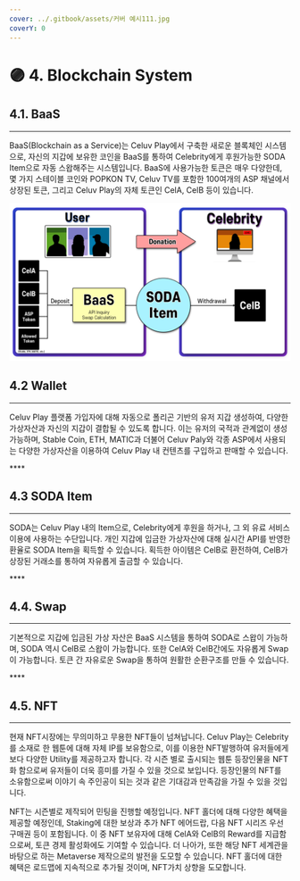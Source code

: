 ```yaml
---
cover: ../.gitbook/assets/커버 예시111.jpg
coverY: 0
---
```


# 🟣 4. Blockchain System

## **4.1. BaaS**

***

BaaS(Blockchain as a Service)는 Celuv Play에서 구축한 새로운 블록체인 시스템으로, 자신의 지갑에 보유한 코인을 BaaS를 통하여 Celebrity에게 후원가능한 SODA Item으로 자동 스왑해주는 시스템입니다. BaaS에 사용가능한 토큰은 매우 다양한데, 몇 가지 스테이블 코인와 POPKON TV, Celuv TV를 포함한 100여개의 ASP 채널에서 상장된 토큰, 그리고 Celuv Play의 자체 토큰인 CelA, CelB 등이 있습니다.

![](../.gitbook/assets/image.png)

## **4.2 Wallet**

***

Celuv Play 플랫폼 가입자에 대해 자동으로 폴리곤 기반의 유저 지갑 생성하여, 다양한 가상자산과 자신의 지갑이 결합될 수 있도록 합니다. 이는 유저의 국적과 관계없이 생성 가능하며, Stable Coin, ETH, MATIC과 더불어 Celuv Paly와 각종 ASP에서 사용되는 다양한 가상자산을 이용하여 Celuv Play 내 컨텐츠를 구입하고 판매할 수 있습니다.

\*\*\*\*

## **4.3 SODA Item**

***

SODA는 Celuv Play 내의 Item으로, Celebrity에게 후원을 하거나, 그 외 유료 서비스 이용에 사용하는 수단입니다. 개인 지갑에 입금한 가상자산에 대해 실시간 API를 반영한 환율로 SODA Item을 획득할 수 있습니다. 획득한 아이템은 CelB로 환전하여, CelB가 상장된 거래소를 통하여 자유롭게 출금할 수 있습니다.

\*\*\*\*

## **4.4. Swap**

***

기본적으로 지갑에 입금된 가상 자산은 BaaS 시스템을 통하여 SODA로 스왑이 가능하며, SODA 역시 CelB로 스왑이 가능합니다. 또한 CelA와 CelB간에도 자유롭게 Swap이 가능합니다. 토큰 간 자유로운 Swap을 통하여 원활한 순환구조를 만들 수 있습니다.

\*\*\*\*

## **4.5. NFT**

***

현재 NFT시장에는 무의미하고 무용한 NFT들이 넘쳐납니다. Celuv Play는 Celebrity를 소재로 한 웹툰에 대해 자체 IP를 보유함으로, 이를 이용한 NFT발행하여 유저들에게 보다 다양한 Utility를 제공하고자 합니다. 각 시즌 별로 출시되는 웹툰 등장인물을 NFT화 함으로써 유저들이 더욱 흥미를 가질 수 있을 것으로 보입니다. 등장인물의 NFT를 소유함으로써 이야기 속 주인공이 되는 것과 같은 기대감과 만족감을 가질 수 있을 것입니다.

NFT는 시즌별로 제작되어 민팅을 진행할 예정입니다. NFT 홀더에 대해 다양한 혜택을 제공할 예정인데, Staking에 대한 보상과 추가 NFT 에어드랍, 다음 NFT 시리즈 우선 구매권 등이 포함됩니다. 이 중 NFT 보유자에 대해 CelA와 CelB의 Reward를 지급함으로써, 토큰 경제 활성화에도 기여할 수 있습니다. 더 나아가, 또한 해당 NFT 세계관을 바탕으로 하는 Metaverse 제작으로의 발전을 도모할 수 있습니다. NFT 홀더에 대한 혜택은 로드맵에 지속적으로 추가될 것이며, NFT가치 상향을 도모합니다.
